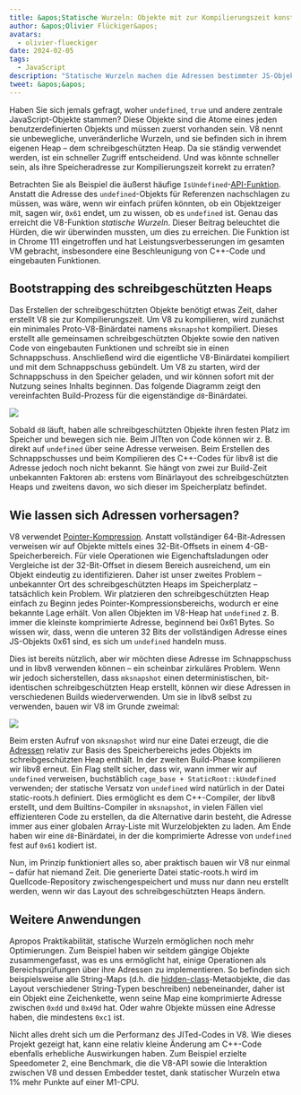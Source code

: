 ```yaml
---
title: &apos;Statische Wurzeln: Objekte mit zur Kompilierungszeit konstanten Adressen&apos;
author: &apos;Olivier Flückiger&apos;
avatars:
  - olivier-flueckiger
date: 2024-02-05
tags:
  - JavaScript
description: "Statische Wurzeln machen die Adressen bestimmter JS-Objekte zu einer zur Kompilierungszeit konstanten Größe."
tweet: &apos;&apos;
---
```


Haben Sie sich jemals gefragt, woher `undefined`, `true` und andere zentrale JavaScript-Objekte stammen? Diese Objekte sind die Atome eines jeden benutzerdefinierten Objekts und müssen zuerst vorhanden sein. V8 nennt sie unbewegliche, unveränderliche Wurzeln, und sie befinden sich in ihrem eigenen Heap – dem schreibgeschützten Heap. Da sie ständig verwendet werden, ist ein schneller Zugriff entscheidend. Und was könnte schneller sein, als ihre Speicheradresse zur Kompilierungszeit korrekt zu erraten?

<!--truncate-->
Betrachten Sie als Beispiel die äußerst häufige `IsUndefined`-[API-Funktion](https://source.chromium.org/chromium/chromium/src/+/main:v8/include/v8-value.h?q=symbol:%5Cbv8::Value::IsUndefined%5Cb%20case:yes). Anstatt die Adresse des `undefined`-Objekts für Referenzen nachschlagen zu müssen, was wäre, wenn wir einfach prüfen könnten, ob ein Objektzeiger mit, sagen wir, `0x61` endet, um zu wissen, ob es `undefined` ist. Genau das erreicht die V8-Funktion *statische Wurzeln*. Dieser Beitrag beleuchtet die Hürden, die wir überwinden mussten, um dies zu erreichen. Die Funktion ist in Chrome 111 eingetroffen und hat Leistungsverbesserungen im gesamten VM gebracht, insbesondere eine Beschleunigung von C++-Code und eingebauten Funktionen.

## Bootstrapping des schreibgeschützten Heaps

Das Erstellen der schreibgeschützten Objekte benötigt etwas Zeit, daher erstellt V8 sie zur Kompilierungszeit. Um V8 zu kompilieren, wird zunächst ein minimales Proto-V8-Binärdatei namens `mksnapshot` kompiliert. Dieses erstellt alle gemeinsamen schreibgeschützten Objekte sowie den nativen Code von eingebauten Funktionen und schreibt sie in einen Schnappschuss. Anschließend wird die eigentliche V8-Binärdatei kompiliert und mit dem Schnappschuss gebündelt. Um V8 zu starten, wird der Schnappschuss in den Speicher geladen, und wir können sofort mit der Nutzung seines Inhalts beginnen. Das folgende Diagramm zeigt den vereinfachten Build-Prozess für die eigenständige `d8`-Binärdatei.

![](/_img/static-roots/static-roots1.svg)

Sobald `d8` läuft, haben alle schreibgeschützten Objekte ihren festen Platz im Speicher und bewegen sich nie. Beim JITten von Code können wir z. B. direkt auf `undefined` über seine Adresse verweisen. Beim Erstellen des Schnappschusses und beim Kompilieren des C++-Codes für libv8 ist die Adresse jedoch noch nicht bekannt. Sie hängt von zwei zur Build-Zeit unbekannten Faktoren ab: erstens vom Binärlayout des schreibgeschützten Heaps und zweitens davon, wo sich dieser im Speicherplatz befindet.

## Wie lassen sich Adressen vorhersagen?

V8 verwendet [Pointer-Kompression](https://v8.dev/blog/pointer-compression). Anstatt vollständiger 64-Bit-Adressen verweisen wir auf Objekte mittels eines 32-Bit-Offsets in einem 4-GB-Speicherbereich. Für viele Operationen wie Eigenchaftsladungen oder Vergleiche ist der 32-Bit-Offset in diesem Bereich ausreichend, um ein Objekt eindeutig zu identifizieren. Daher ist unser zweites Problem – unbekannter Ort des schreibgeschützten Heaps im Speicherplatz – tatsächlich kein Problem. Wir platzieren den schreibgeschützten Heap einfach zu Beginn jedes Pointer-Kompressionsbereichs, wodurch er eine bekannte Lage erhält. Von allen Objekten im V8-Heap hat `undefined` z. B. immer die kleinste komprimierte Adresse, beginnend bei 0x61 Bytes. So wissen wir, dass, wenn die unteren 32 Bits der vollständigen Adresse eines JS-Objekts 0x61 sind, es sich um `undefined` handeln muss.

Dies ist bereits nützlich, aber wir möchten diese Adresse im Schnappschuss und in libv8 verwenden können – ein scheinbar zirkuläres Problem. Wenn wir jedoch sicherstellen, dass `mksnapshot` einen deterministischen, bit-identischen schreibgeschützten Heap erstellt, können wir diese Adressen in verschiedenen Builds wiederverwenden. Um sie in libv8 selbst zu verwenden, bauen wir V8 im Grunde zweimal:

![](/_img/static-roots/static-roots2.svg)

Beim ersten Aufruf von `mksnapshot` wird nur eine Datei erzeugt, die die [Adressen](https://source.chromium.org/chromium/chromium/src/+/main:v8/src/roots/static-roots.h) relativ zur Basis des Speicherbereichs jedes Objekts im schreibgeschützten Heap enthält. In der zweiten Build-Phase kompilieren wir libv8 erneut. Ein Flag stellt sicher, dass wir, wann immer wir auf `undefined` verweisen, buchstäblich `cage_base + StaticRoot::kUndefined` verwenden; der statische Versatz von `undefined` wird natürlich in der Datei static-roots.h definiert. Dies ermöglicht es dem C++-Compiler, der libv8 erstellt, und dem Builtins-Compiler in `mksnapshot`, in vielen Fällen viel effizienteren Code zu erstellen, da die Alternative darin besteht, die Adresse immer aus einer globalen Array-Liste mit Wurzelobjekten zu laden. Am Ende haben wir eine `d8`-Binärdatei, in der die komprimierte Adresse von `undefined` fest auf `0x61` kodiert ist.

Nun, im Prinzip funktioniert alles so, aber praktisch bauen wir V8 nur einmal – dafür hat niemand Zeit. Die generierte Datei static-roots.h wird im Quellcode-Repository zwischengespeichert und muss nur dann neu erstellt werden, wenn wir das Layout des schreibgeschützten Heaps ändern.

## Weitere Anwendungen

Apropos Praktikabilität, statische Wurzeln ermöglichen noch mehr Optimierungen. Zum Beispiel haben wir seitdem gängige Objekte zusammengefasst, was es uns ermöglicht hat, einige Operationen als Bereichsprüfungen über ihre Adressen zu implementieren. So befinden sich beispielsweise alle String-Maps (d.h. die [hidden-class](https://v8.dev/docs/hidden-classes)-Metaobjekte, die das Layout verschiedener String-Typen beschreiben) nebeneinander, daher ist ein Objekt eine Zeichenkette, wenn seine Map eine komprimierte Adresse zwischen `0xdd` und `0x49d` hat. Oder wahre Objekte müssen eine Adresse haben, die mindestens `0xc1` ist.

Nicht alles dreht sich um die Performanz des JITed-Codes in V8. Wie dieses Projekt gezeigt hat, kann eine relativ kleine Änderung am C++-Code ebenfalls erhebliche Auswirkungen haben. Zum Beispiel erzielte Speedometer 2, eine Benchmark, die die V8-API sowie die Interaktion zwischen V8 und dessen Embedder testet, dank statischer Wurzeln etwa 1% mehr Punkte auf einer M1-CPU.
